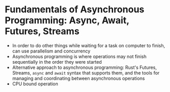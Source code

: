 # Fundamentals of Asynchronous Programming: Async, Await, Futures, Streams
- In order to do other things while waiting for a task on computer to finish, can use parallelism and concurrency
- Asynchronous programming is where operations may not finish sequentially in the order they were started
- Alternative approach to asynchronous programming: Rust's Futures, Streams, `async` and `await` syntax that supports them, and the tools for managing and coordinating between asynchronous operations
- CPU bound operation
